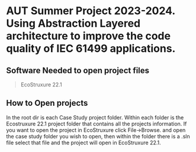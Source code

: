 # AUT Summer Project 2023-2024. Using Abstraction Layered architecture to improve the code quality of IEC 61499 applications.

## Software Needed to open project files
> EcoStruxure 22.1

## How to Open projects
In the root dir is each Case Study project folder. Within each folder is the Ecostruxure 22.1 project folder that contains all the projects information.
If you want to open the project in EcoStruxure click File->Browse. and open the case study folder you wish to open, then within the folder there is a .sln file select that file
and the project will open in EcoStruxure 22.1.
